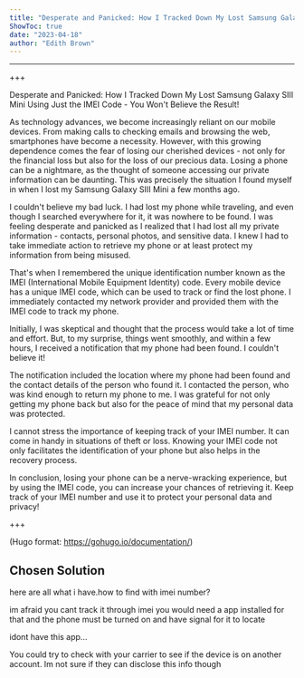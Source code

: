 ```yaml
---
title: "Desperate and Panicked: How I Tracked Down My Lost Samsung Galaxy SIII Mini Using Just the IMEI Code - You Won't Believe the Result!"
ShowToc: true 
date: "2023-04-18"
author: "Edith Brown"
---
```

*****
+++

Desperate and Panicked: How I Tracked Down My Lost Samsung Galaxy SIII Mini Using Just the IMEI Code - You Won't Believe the Result!

As technology advances, we become increasingly reliant on our mobile devices. From making calls to checking emails and browsing the web, smartphones have become a necessity. However, with this growing dependence comes the fear of losing our cherished devices - not only for the financial loss but also for the loss of our precious data. Losing a phone can be a nightmare, as the thought of someone accessing our private information can be daunting. This was precisely the situation I found myself in when I lost my Samsung Galaxy SIII Mini a few months ago.

I couldn't believe my bad luck. I had lost my phone while traveling, and even though I searched everywhere for it, it was nowhere to be found. I was feeling desperate and panicked as I realized that I had lost all my private information - contacts, personal photos, and sensitive data. I knew I had to take immediate action to retrieve my phone or at least protect my information from being misused.

That's when I remembered the unique identification number known as the IMEI (International Mobile Equipment Identity) code. Every mobile device has a unique IMEI code, which can be used to track or find the lost phone. I immediately contacted my network provider and provided them with the IMEI code to track my phone.

Initially, I was skeptical and thought that the process would take a lot of time and effort. But, to my surprise, things went smoothly, and within a few hours, I received a notification that my phone had been found. I couldn't believe it!

The notification included the location where my phone had been found and the contact details of the person who found it. I contacted the person, who was kind enough to return my phone to me. I was grateful for not only getting my phone back but also for the peace of mind that my personal data was protected.

I cannot stress the importance of keeping track of your IMEI number. It can come in handy in situations of theft or loss. Knowing your IMEI code not only facilitates the identification of your phone but also helps in the recovery process.

In conclusion, losing your phone can be a nerve-wracking experience, but by using the IMEI code, you can increase your chances of retrieving it. Keep track of your IMEI number and use it to protect your personal data and privacy!

+++

(Hugo format: https://gohugo.io/documentation/)


## Chosen Solution
 here are all what i have.how to find with imei number?

 im afraid you cant track it through imei
you would need a app installed for that and the phone must be turned on and have signal for it to locate

 idont have this app...

 You could try to check with your carrier to see if the device is on another account. Im not sure if they can disclose this info though




